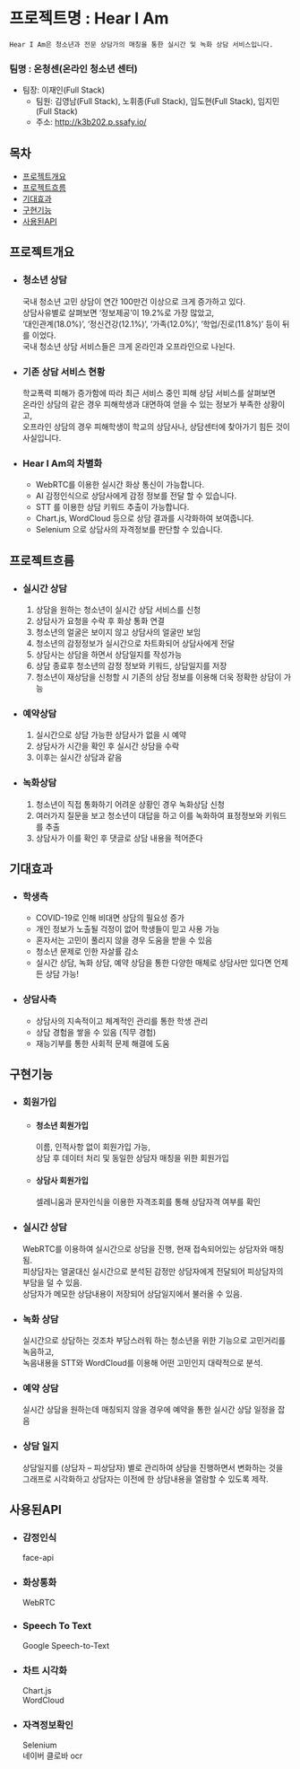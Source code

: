 # 프로젝트명 : Hear I Am
    Hear I Am은 청소년과 전문 상담가의 매칭을 통한 실시간 및 녹화 상담 서비스입니다.
### 팀명 : 온청센(온라인 청소년 센터) 
* 팀장: 이재인(Full Stack)
    * 팀원: 김영남(Full Stack), 노휘종(Full Stack), 임도현(Full Stack), 임지민(Full Stack)
    * 주소: http://k3b202.p.ssafy.io/

## 목차
* [프로젝트개요](#프로젝트개요) 
* [프로젝트흐름](#프로젝트흐름) 
* [기대효과](#기대효과) 
* [구현기능](#구현기능)
* [사용된API](#사용된API) 

## 프로젝트개요
* ### 청소년 상담
    국내 청소년 고민 상담이 연간 100만건 이상으로 크게 증가하고 있다.   
    상담사유별로 살펴보면 ‘정보제공’이 19.2%로 가장 많았고,     
    ‘대인관계(18.0%)’, ‘정신건강(12.1%)’, ‘가족(12.0%)’, ‘학업/진로(11.8%)’ 등이 뒤를 이었다.     
    국내 청소년 상담 서비스들은 크게 온라인과 오프라인으로 나뉜다. 
    
* ### 기존 상담 서비스 현황
    학교폭력 피해가 증가함에 따라 최근 서비스 중인 피해 상담 서비스를 살펴보면  
    온라인 상담의 같은 경우 피해학생과 대면하여 얻을 수 있는 정보가 부족한 상황이고,    
    오프라인 상담의 경우 피해학생이 학교의 상담사나, 상담센터에 찾아가기 힘든 것이 사실입니다.

* ### Hear I Am의 차별화
    * WebRTC를 이용한 실시간 화상 통신이 가능합니다.  
    * AI 감정인식으로 상담사에게 감정 정보를 전달 할 수 있습니다. 
    * STT 를 이용한 상담 키워드 추출이 가능합니다.    
    * Chart.js, WordCloud 등으로 상담 결과를 시각화하여 보여줍니다.   
    * Selenium 으로 상담사의 자격정보를 판단할 수 있습니다.   

## 프로젝트흐름
* ### 실시간 상담
    1. 상담을 원하는 청소년이 실시간 상담 서비스를 신청
    2. 상담사가 요청을 수락 후 화상 통화 연결
    3. 청소년의 얼굴은 보이지 않고 상담사의 얼굴만 보임
    4. 청소년의 감정정보가 실시간으로 차트화되어 상담사에게 전달
    5. 상담사는 상담을 하면서 상담일지를 작성가능
    6. 상담 종료후 청소년의 감정 정보와 키워드, 상담일지를 저장
    7. 청소년이 재상담을 신청할 시 기존의 상담 정보를 이용해 더욱 정확한 상담이 가능

* ### 예약상담
    1. 실시간으로 상담 가능한 상담사가 없을 시 예약
    2. 상담사가 시간을 확인 후 실시간 상담을 수락
    3. 이후는 실시간 상담과 같음

* ### 녹화상담
    1. 청소년이 직접 통화하기 어려운 상황인 경우 녹화상담 신청
    2. 여러가지 질문을 보고 청소년이 대답을 하고 이를 녹화하여 표정정보와 키워드를 추출
    3. 상담사가 이를 확인 후 댓글로 상담 내용을 적어준다
    
## 기대효과
* ### 학생측
    * COVID-19로 인해 비대면 상담의 필요성 증가
    * 개인 정보가 노출될 걱정이 없어 학생들이 믿고 사용 가능 
    * 혼자서는 고민이 풀리지 않을 경우 도움을 받을 수 있음    
    * 청소년 문제로 인한 자살률 감소   
    * 실시간 상담, 녹화 상담, 예약 상담을 통한 다양한 매체로 상담사만 있다면 언제든 상담 가능! 

* ### 상담사측
    * 상담사의 지속적이고 체계적인 관리를 통한 학생 관리  
    * 상담 경험을 쌓을 수 있음 (직무 경험)    
    * 재능기부를 통한 사회적 문제 해결에 도움 
    
## 구현기능
* ### 회원가입
    * #### 청소년 회원가입  
        이름, 인적사항 없이 회원가입 가능,  
        상담 후 데이터 처리 및 동일한 상담자 매칭을 위한 회원가입

    * #### 상담사 회원가입  
        셀레니움과 문자인식을 이용한 자격조회를 통해 상담자격 여부를 확인
        
* ### 실시간 상담
    WebRTC를 이용하여 실시간으로 상담을 진행, 현재 접속되어있는 상담자와 매칭됨.    
    피상담자는 얼굴대신 실시간으로 분석된 감정만 상담자에게 전달되어 피상담자의 부담을 덜 수 있음.     
    상담자가 메모한 상담내용이 저장되어 상담일지에서 불러올 수 있음.    

* ### 녹화 상담
    실시간으로 상담하는 것조차 부담스러워 하는 청소년을 위한 기능으로 고민거리를 녹음하고,  
    녹음내용을 STT와 WordCloud를 이용해 어떤 고민인지 대략적으로 분석.  

* ### 예약 상담 
    실시간 상담을 원하는데 매칭되지 않을 경우에 예약을 통한 실시간 상담 일정을 잡음

* ### 상담 일지 
    상담일지를 (상담자 – 피상담자) 별로 관리하여 상담을 진행하면서 변화하는 것을    
    그래프로 시각화하고 상담자는 이전에 한 상담내용을 열람할 수 있도록 제작.

    
## 사용된API
* ### 감정인식
    face-api

* ### 화상통화
    WebRTC

* ### Speech To Text
    Google Speech-to-Text

* ### 차트 시각화
    Chart.js    
    WordCloud 

* ### 자격정보확인
    Selenium    
    네이버 클로바 ocr